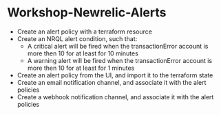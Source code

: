# Workshop-Newrelic-Alerts
- Create an alert policy with a terraform resource
- Create an NRQL alert condition, such that:
  - A critical alert will be fired when the transactionError account is more then 10 for at least for 10 minutes
  - A warning alert will be fired when the transactionError account is more then 10 for at least for 1 minutes
- Create an alert policy from the UI, and import it to the terraform state
- Create an email notification channel, and associate it with the alert policies
- Create a webhook notification channel, and associate it with the alert policies






